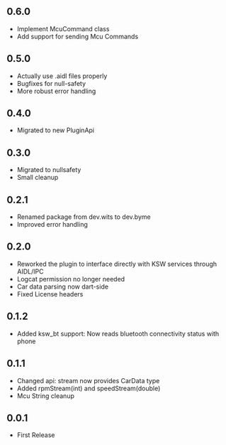 ## 0.6.0
- Implement McuCommand class
- Add support for sending Mcu Commands

## 0.5.0
- Actually use .aidl files properly
- Bugfixes for null-safety
- More robust error handling

## 0.4.0
- Migrated to new PluginApi

## 0.3.0
- Migrated to nullsafety
- Small cleanup

## 0.2.1
- Renamed package from dev.wits to dev.byme  
- Improved error handling  

## 0.2.0
- Reworked the plugin to interface directly with KSW services through AIDL/IPC  
- Logcat permission no longer needed  
- Car data parsing now dart-side  
- Fixed License headers  

## 0.1.2
- Added ksw_bt support: Now reads bluetooth connectivity status with phone  

## 0.1.1
- Changed api: stream now provides CarData type  
- Added rpmStream(int) and speedStream(double)  
- Mcu String cleanup  

## 0.0.1
- First Release  
